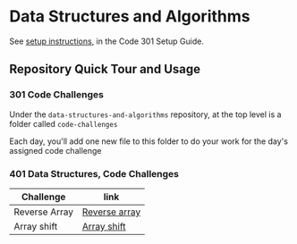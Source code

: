 # Data Structures and Algorithms

See [setup instructions](https://codefellows.github.io/setup-guide/code-301/3-code-challenges), in the Code 301 Setup Guide.

## Repository Quick Tour and Usage

### 301 Code Challenges

Under the `data-structures-and-algorithms` repository, at the top level is a folder called `code-challenges`

Each day, you'll add one new file to this folder to do your work for the day's assigned code challenge

### 401 Data Structures, Code Challenges

| Challenge     | link                                                                                                                                           |
| ------------- | ---------------------------------------------------------------------------------------------------------------------------------------------- |
| Reverse Array | [Reverse array](https://github.com/Mohammed-Alramahi/data-structures-and-algorithms/blob/master/401-challenges/array-reverse/reverse-array.md) |
| Array shift   | [Array shift](https://github.com/Mohammed-Alramahi/data-structures-and-algorithms/blob/master/401-challenges/array-shift/array-shift.md)       |
